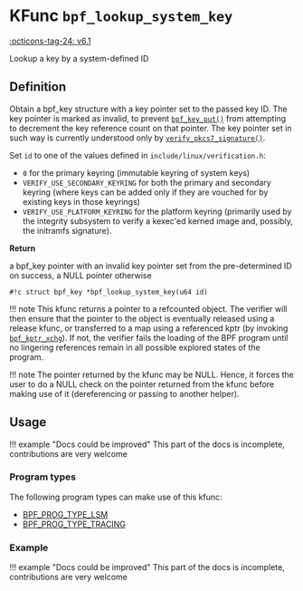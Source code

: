 # KFunc `bpf_lookup_system_key`

<!-- [FEATURE_TAG](bpf_lookup_system_key) -->
[:octicons-tag-24: v6.1](https://github.com/torvalds/linux/commit/f3cf4134c5c6c47b9b5c7aa3cb2d67e107887a7b)
<!-- [/FEATURE_TAG] -->

Lookup a key by a system-defined ID

## Definition

Obtain a bpf_key structure with a key pointer set to the passed key ID.
The key pointer is marked as invalid, to prevent [`bpf_key_put()`](bpf_key_put.md) from
attempting to decrement the key reference count on that pointer. The key
pointer set in such way is currently understood only by
[`verify_pkcs7_signature()`](verify_pkcs7_signature.md).

Set `id` to one of the values defined in `include/linux/verification.h`:

- `0` for the primary keyring (immutable keyring of system keys)
- `VERIFY_USE_SECONDARY_KEYRING` for both the primary and secondary keyring
(where keys can be added only if they are vouched for by existing keys
in those keyrings)
- `VERIFY_USE_PLATFORM_KEYRING` for the platform
keyring (primarily used by the integrity subsystem to verify a kexec'ed
kerned image and, possibly, the initramfs signature).

**Return**

a bpf_key pointer with an invalid key pointer set from the pre-determined ID on success, a NULL pointer otherwise

<!-- [KFUNC_DEF] -->
`#!c struct bpf_key *bpf_lookup_system_key(u64 id)`

!!! note
	This kfunc returns a pointer to a refcounted object. The verifier will then ensure that the pointer to the object 
	is eventually released using a release kfunc, or transferred to a map using a referenced kptr 
	(by invoking [`bpf_kptr_xchg`](../../helper-function/bpf_kptr_xchg.md)). If not, the verifier fails the 
	loading of the BPF program until no lingering references remain in all possible explored states of the program.

!!! note
	The pointer returned by the kfunc may be NULL. Hence, it forces the user to do a NULL check on the pointer returned 
	from the kfunc before making use of it (dereferencing or passing to another helper).
<!-- [/KFUNC_DEF] -->

## Usage

!!! example "Docs could be improved"
    This part of the docs is incomplete, contributions are very welcome

### Program types

The following program types can make use of this kfunc:

<!-- [KFUNC_PROG_REF] -->
- [BPF_PROG_TYPE_LSM](../program-type/BPF_PROG_TYPE_LSM.md)
- [BPF_PROG_TYPE_TRACING](../program-type/BPF_PROG_TYPE_TRACING.md)
<!-- [/KFUNC_PROG_REF] -->

### Example

!!! example "Docs could be improved"
    This part of the docs is incomplete, contributions are very welcome

